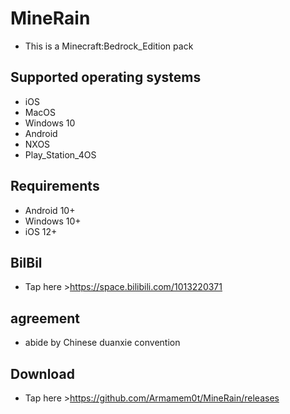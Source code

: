 # MineRain

- This is a Minecraft:Bedrock_Edition pack

## Supported operating systems
- iOS
- MacOS
- Windows 10
- Android
- NXOS
- Play_Station_4OS

## Requirements
- Android 10+
- Windows 10+
- iOS 12+

## BilBil
- Tap here >https://space.bilibili.com/1013220371

## agreement
- abide by Chinese duanxie convention

## Download
- Tap here >https://github.com/Armamem0t/MineRain/releases

